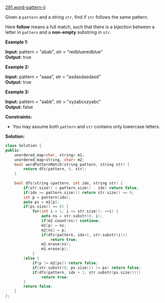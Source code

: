 [291.word-pattern-ii](https://leetcode.com/problems/word-pattern-ii/)  

Given a `pattern` and a string `str`, find if `str` follows the same pattern.

Here **follow** means a full match, such that there is a bijection between a letter in `pattern` and a **non-empty** substring in `str`.

**Example 1:**

**Input:** pattern = "abab", str = "redblueredblue"  
**Output:** true  

**Example 2:**

**Input:** pattern = "aaaa", str = "asdasdasdasd"  
**Output:** true  

**Example 3:**

**Input:** pattern = "aabb", str = "xyzabcxzyabc"  
**Output:** false  

**Constraints:**

*   You may assume both `pattern` and `str` contains only lowercase letters.  



**Solution:**  

```cpp
class Solution {
public:
    unordered_map<char, string> m1;
    unordered_map<string, char> m2;
    bool wordPatternMatch(string pattern, string str) {
        return dfs(pattern, 0, str);
    }
    
    bool dfs(string &pattern, int idx, string str) {
        if(str.size() < pattern.size() - idx) return false;
        if(idx >= pattern.size()) return str.size() == 0;
        int p = pattern[idx];
        auto ps = m1[p];
        if(ps.size() == 0) {
            for(int i = 1; i <= str.size(); ++i) {
                auto ns = str.substr(0, i);
                if(m2.count(ns)) continue;
                m1[p] = ns;
                m2[ns] = p;
                if(dfs(pattern, idx+1, str.substr(i)))
                    return true;
                m2.erase(ns);
                m1.erase(p);
            }
        }else {
            if(p != m2[ps]) return false;
            if(str.substr(0, ps.size()) != ps) return false;
            if(dfs(pattern, idx + 1, str.substr(ps.size())))
                return true;
        }
        return false;
    }
};
```
      